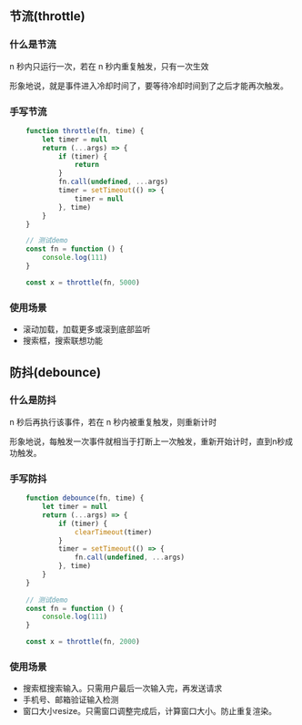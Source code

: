 ## 节流(throttle)
### 什么是节流
n 秒内只运行一次，若在 n 秒内重复触发，只有一次生效

形象地说，就是事件进入冷却时间了，要等待冷却时间到了之后才能再次触发。

### 手写节流

```javascript
    function throttle(fn, time) {
        let timer = null
        return (...args) => {
            if (timer) {
                return
            }
            fn.call(undefined, ...args)
            timer = setTimeout(() => {
                timer = null
            }, time)
        }
    }

	// 测试demo
    const fn = function () {
        console.log(111)
    }

    const x = throttle(fn, 5000)
```

### 使用场景
- 滚动加载，加载更多或滚到底部监听
- 搜索框，搜索联想功能


## 防抖(debounce)
### 什么是防抖
n 秒后再执行该事件，若在 n 秒内被重复触发，则重新计时

形象地说，每触发一次事件就相当于打断上一次触发，重新开始计时，直到n秒成功触发。

### 手写防抖

```javascript
    function debounce(fn, time) {
        let timer = null
        return (...args) => {
            if (timer) {
                clearTimeout(timer)
            }
            timer = setTimeout(() => {
                fn.call(undefined, ...args)
            }, time)
        }
    }
	
	// 测试demo
	const fn = function () {
        console.log(111)
    }

    const x = throttle(fn, 2000)
```

### 使用场景
- 搜索框搜索输入。只需用户最后一次输入完，再发送请求
- 手机号、邮箱验证输入检测
- 窗口大小resize。只需窗口调整完成后，计算窗口大小。防止重复渲染。